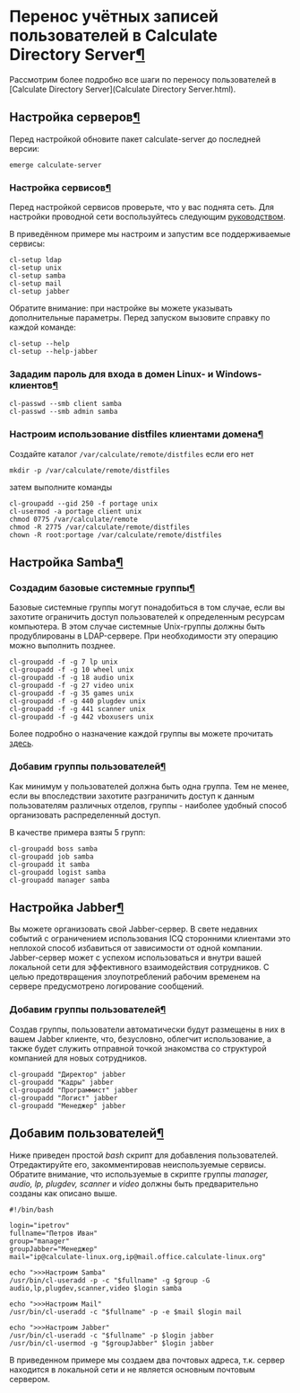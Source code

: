 # Перенос учётных записей пользователей в Calculate Directory Server[¶](#Перенос-учётных-записей-пользователей-в-Calculate-Directory-Server)

Рассмотрим более подробно все шаги по переносу пользователей в [Calculate Directory Server](Calculate Directory Server.html).

## Настройка серверов[¶](#Настройка-серверов)

Перед настройкой обновите пакет calculate-server до последней версии:  

    
    emerge calculate-server
    

### Настройка сервисов[¶](#Настройка-сервисов)

Перед настройкой сервисов проверьте, что у вас поднята сеть. Для настройки проводной сети воспользуйтесь следующим [руководством](руководством.html).

В приведённом примере мы настроим и запустим все поддерживаемые сервисы:  

    
    cl-setup ldap
    cl-setup unix
    cl-setup samba
    cl-setup mail
    cl-setup jabber
    

Обратите внимание: при настройке вы можете указывать дополнительные параметры. Перед запуском вызовите справку по каждой команде:  

    
    cl-setup --help
    cl-setup --help-jabber
    

### Зададим пароль для входа в домен Linux- и Windows-клиентов[¶](#Зададим-пароль-для-входа-в-домен-Linux--и-Windows-клиентов)

    
    cl-passwd --smb client samba
    cl-passwd --smb admin samba
    

### Настроим использование distfiles клиентами домена[¶](#Настроим-использование-distfiles-клиентами-домена)

Создайте каталог `/var/calculate/remote/distfiles` если его нет

    mkdir -p /var/calculate/remote/distfiles

затем выполните команды

    
    cl-groupadd --gid 250 -f portage unix
    cl-usermod -a portage client unix
    chmod 0775 /var/calculate/remote
    chmod -R 2775 /var/calculate/remote/distfiles
    chown -R root:portage /var/calculate/remote/distfiles
    

## Настройка Samba[¶](#Настройка-Samba)

### Создадим базовые системные группы[¶](#Создадим-базовые-системные-группы)

Базовые системные группы могут понадобиться в том случае, если вы захотите ограничить доступ пользователей к определенным ресурсам компьютера. В этом случае системные Unix-группы должны быть продублированы в LDAP-сервере. При необходимости эту операцию можно выполнить позднее.  

    
    cl-groupadd -f -g 7 lp unix
    cl-groupadd -f -g 10 wheel unix
    cl-groupadd -f -g 18 audio unix
    cl-groupadd -f -g 27 video unix
    cl-groupadd -f -g 35 games unix
    cl-groupadd -f -g 440 plugdev unix
    cl-groupadd -f -g 441 scanner unix
    cl-groupadd -f -g 442 vboxusers unix
    

Более подробно о назначение каждой группы вы можете прочитать [здесь](http://www.calculate-linux.ru/main/ru/create_system_users).

### Добавим группы пользователей[¶](#Добавим-группы-пользователей)

Как минимум у пользователей должна быть одна группа. Тем не менее, если вы впоследствии захотите разграничить доступ к данным пользователям различных отделов, группы - наиболее удобный способ организовать распределенный доступ.

В качестве примера взяты 5 групп:  

    
    cl-groupadd boss samba
    cl-groupadd job samba
    cl-groupadd it samba
    cl-groupadd logist samba
    cl-groupadd manager samba
    

## Настройка Jabber[¶](#Настройка-Jabber)

Вы можете организовать свой Jabber-сервер. В свете недавних событий с ограничением использования ICQ сторонними клиентами это неплохой способ избавиться от зависимости от одной компании. Jabber-сервер может с успехом использоваться и внутри вашей локальной сети для эффективного взаимодействия сотрудников. С целью предотвращения злоупотреблений рабочим временем на сервере предусмотрено логирование сообщений.

### Добавим группы пользователей[¶](#Добавим-группы-пользователей)

Создав группы, пользователи автоматически будут размещены в них в вашем Jabber клиенте, что, безусловно, облегчит использование, а также будет служить отправной точкой знакомства со структурой компанией для новых сотрудников.  

    
    cl-groupadd "Директор" jabber
    cl-groupadd "Кадры" jabber
    cl-groupadd "Программист" jabber
    cl-groupadd "Логист" jabber
    cl-groupadd "Менеджер" jabber
    

## Добавим пользователей[¶](#Добавим-пользователей)

Ниже приведен простой _bash_ скрипт для добавления пользователей. Отредактируйте его, закомментировав неиспользуемые сервисы. Обратите внимание, что используемые в скрипте группы _manager, audio, lp, plugdev, scanner_ и _video_ должны быть предварительно созданы как описано выше.

    
    #!/bin/bash
    
    login="ipetrov" 
    fullname="Петров Иван" 
    group="manager" 
    groupJabber="Менеджер" 
    mail="ip@calculate-linux.org,ip@mail.office.calculate-linux.org" 
    
    echo ">>>Настроим Samba" 
    /usr/bin/cl-useradd -p -c "$fullname" -g $group -G audio,lp,plugdev,scanner,video $login samba
    
    echo ">>>Настроим Mail" 
    /usr/bin/cl-useradd -c "$fullname" -p -e $mail $login mail
    
    echo ">>>Настроим Jabber" 
    /usr/bin/cl-useradd -c "$fullname" -p $login jabber
    /usr/bin/cl-usermod -g "$groupJabber" $login jabber
    

В приведенном примере мы создаем два почтовых адреса, т.к. сервер находится в локальной сети и не является основным почтовым сервером.